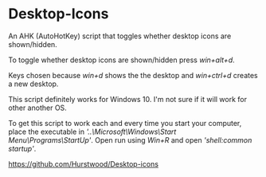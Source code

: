 # Desktop-Icons

An AHK (AutoHotKey) script that toggles whether desktop icons are shown/hidden.

To toggle whether desktop icons are shown/hidden press *win+alt+d*.

Keys chosen because *win+d* shows the the desktop and *win+ctrl+d* creates a new desktop.


This script definitely works for Windows 10. I'm not sure if it will work for other another OS.

To get this script to work each and every time you start your computer, place the executable in *'..\Microsoft\Windows\Start Menu\Programs\StartUp'*. Open run using *Win+R* and open *'shell:common startup'*.

https://github.com/Hurstwood/Desktop-icons

